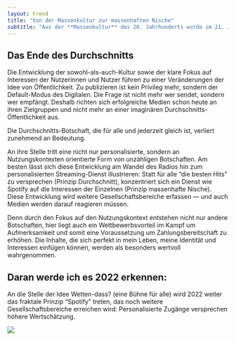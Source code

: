 ```yaml
---
layout: trend
title: "Von der Massenkultur zur massenhaften Nische"
subtitle: "Aus der **Massenkultur** des 20. Jahrhunderts wurde im 21. Jahrhundert eine Kultur der **massenhaften Nischen**. Diese Segmentierung verändert unser Vorstellung von Öffentlichkeit — und die Ansprüche des Publikums an Medien."
---
```


## Das Ende des Durchschnitts

Die Entwicklung der sowohl-als-auch-Kultur sowie der klare Fokus auf Interessen der Nutzerinnen und Nutzer führen zu einer Veränderungen der Idee von Öffentlichkeit. Zu publizieren ist kein Privileg mehr, sondern der Default-Modus des Digitalen. Die Frage ist nicht mehr wer sendet, sondern wer empfängt. Deshalb richten sich erfolgreiche Medien schon heute an ihren Zielgruppen und nicht mehr an einer imaginären Durchschnitts-Öffentlichkeit aus.

Die Durchschnitts-Botschaft, die für alle und jederzeit gleich ist, verliert zunehmend an Bedeutung. 

An ihre Stelle tritt eine nicht nur personalisierte, sondern an Nutzungskontexten orientierte Form von unzähligen Botschaften. Am besten lässt sich diese Entwicklung am Wandel des Radios hin zum personalisierten Streaming-Dienst illustrieren: Statt für alle “die besten Hits” zu versprechen (Prinzip Durchschnitt), konzentriert sich ein Dienst wie Spotify auf die Interessen der Einzelnen (Prinzip massenhafte Nische). Diese Entwicklung wird weitere Gesellschaftsbereiche erfassen — und auch Medien werden darauf reagieren müssen.

Denn durch den Fokus auf den Nutzungskontext entstehen nicht nur andere Botschaften, hier liegt auch ein Wettbewerbsvorteil im Kampf um Aufmerksamkeit und somit eine Voraussetzung um Zahlungsbereitschaft zu erhöhen. Die Inhalte, die sich perfekt in mein Leben, meine Identität und Interessen einfügen können, werden als besonders wertvoll wahrgenommen. 

## Daran werde ich es 2022 erkennen: 

An die Stelle der Idee Wetten-dass? (eine Bühne für alle) wird 2022 weiter das fraktale Prinzip “Spotify” treten, das noch weitere Gesellschaftsbereiche erreichen wird: Personalisierte Zugänge versprechen höhere Wertschätzung.

![](https://sz-innovation.github.io/entwicklungsreport-2021/img/03.png)